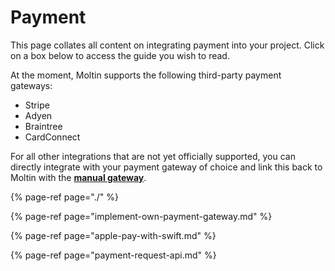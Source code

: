 # Payment

This page collates all content on integrating payment into your project. Click on a box below to access the guide you wish to read.

At the moment, Moltin supports the following third-party payment gateways:

* Stripe
* Adyen
* Braintree
* CardConnect

For all other integrations that are not yet officially supported, you can directly integrate with your payment gateway of choice and link this back to Moltin with the [**manual gateway**](implement-own-payment-gateway.md).

{% page-ref page="./" %}

{% page-ref page="implement-own-payment-gateway.md" %}

{% page-ref page="apple-pay-with-swift.md" %}

{% page-ref page="payment-request-api.md" %}


